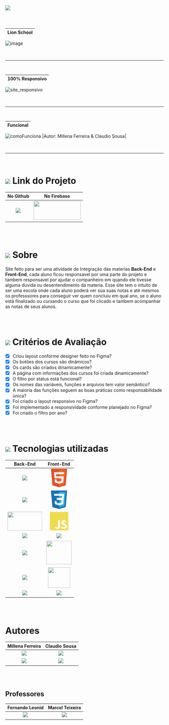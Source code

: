 # <img src="https://user-images.githubusercontent.com/88831304/230796364-878082c2-c59c-4e2c-9995-42687b5b49b4.png"  width="200"> 


<br>

|Lion School|
|:---:|
![image](https://user-images.githubusercontent.com/88831304/230803363-6e27d5e2-1ec0-44eb-be46-61365ddb574e.png)

<br>
<hr>
<br>

|100% Responsivo|
|:---:|
![site_responsivo](https://user-images.githubusercontent.com/88831304/230804127-74b8a2bb-03ad-49ec-8f65-a53cc7fea6f9.gif)

<br>
<hr>
<br>

|Funcional|
|:---:|
![comoFunciona](https://user-images.githubusercontent.com/88831304/230804598-bcd40c5c-6cdb-45c0-a4c4-6ae07073fc60.gif)
|Autor: Millena Ferreira & Claudio Sousa|

<br>
<hr>
<br>

# <img src="https://user-images.githubusercontent.com/88831304/230944766-5320d389-e271-4cdb-ae8c-66b586e4fc5f.png" width="40"> Link do Projeto
No Github | No Firebase 
:-------:|:-------:
[<img src="https://user-images.githubusercontent.com/88831304/230946969-9f37a20c-abe5-4495-a7e2-4d894ef389e4.png" width=120>](https://lionschool-millenaeclaudio.web.app/) | [<img src="https://user-images.githubusercontent.com/88831304/230947147-96eab46f-e6ed-452c-956f-5906928fa752.png" width=150 height=60>](https://lionschool-millenaeclaudio.web.app/)



<br>
<br>

# <img src="https://user-images.githubusercontent.com/88831304/230800378-7d0b0d07-ad3f-44c4-bb42-a9d6180d6c83.png" width="50">  Sobre 
Site feito para ser uma atividade de Integração das materias **Back-End** e **Front-End**,
cada aluno ficou responsavel por uma parte do projeto e tambem responsavel por ajudar o companheiro em quando ele tivesse alguma duvida ou desentendimento da materia.
Esse site tem o intuito de ser uma escola onde cada aluno poderá ver sua suas notas e até mesmos os professsores para conseguir ver quem concluiu em qual ano, se o aluno está finalizado ou cursando o curso que foi clicado e tambem acompanhar as notas de seus alunos.

<br>
<br>

# <img src="https://user-images.githubusercontent.com/88831304/230800679-fcbdc847-962a-469b-b1de-e1e112dbb235.png" width="40"> Critérios de Avaliação

- [X] Criou layout conforme designer feito no Figma?
- [X] Os botões dos cursos são dinâmicos?
- [X] Os cards são criados dinamicamente?
- [X] A página com informações dos cursos foi criada dinamicamente?
- [X] O filtro por status está funcional?
- [X] Os nomes das variáveis, funções e arquivos tem valor semântico?
- [X] A maioria das funções seguem as boas práticas como responsabilidade única?
- [X] Foi criado o layout responsivo no Figma?
- [X] Foi implementado a responsividade conforme planejado no Figma?
- [X] Foi criado o filtro por ano?

<br>
<br>

# <img src="https://user-images.githubusercontent.com/88831304/225631175-1de0d5cc-42fc-4356-9797-e10da3e59491.gif" width="50"> Tecnologias utilizadas 



Back-End | Front-End 
:-------:|:-------:
<img src="https://user-images.githubusercontent.com/88831304/230802122-d13e33e1-5566-4315-acb9-3149625dcb1e.png" width=90> | <img src="https://raw.githubusercontent.com/devicons/devicon/master/icons/html5/html5-original.svg" width=60>
<img src="https://user-images.githubusercontent.com/88831304/230801779-d10f98a9-8065-44b4-bd41-003cf6b79bff.png" width=60> | <img src="https://raw.githubusercontent.com/devicons/devicon/master/icons/css3/css3-original.svg" width=60>
<img src="https://user-images.githubusercontent.com/88831304/230801945-cea94089-816e-4250-826d-2da66c6697cf.png" width=110 height=60> | <img src="https://raw.githubusercontent.com/devicons/devicon/master/icons/javascript/javascript-plain.svg" width=60>
<img src="https://www.cyclic.sh/images/cyclic-logo.png" width=80>  | [<img src="https://camo.githubusercontent.com/cdd289ae72f33665800bc6a63936d5afa0454214d520945780894151112a055f/68747470733a2f2f63646e2e6a7364656c6976722e6e65742f67682f64657669636f6e732f64657669636f6e2f69636f6e732f6669676d612f6669676d612d6f726967696e616c2e737667" width=50>](https://www.figma.com/file/EmbxqTSiyt50mvFbSL3pWc/Projeto-Lion-School?node-id=0%3A1&t=HZ5MJNtAch4RNoNb-1) 
<img src="https://user-images.githubusercontent.com/88831304/230802387-f018c137-b26e-44ac-8a50-a6927e6d03c2.png" width=60> | <img src="https://user-images.githubusercontent.com/88831304/230802272-2d8229af-a072-41a9-92d9-b24bb25a0d7b.png" width=80 height=75>
<img src="https://user-images.githubusercontent.com/88831304/230930136-0c4d94f5-d1f4-4694-afe4-cfa29cf2bd11.png" width=30> | <img src="https://user-images.githubusercontent.com/88831304/231826355-c7a4444e-a478-487f-ac11-961a335c778a.png" width=70 height=65>
<img src="https://user-images.githubusercontent.com/88831304/230930136-0c4d94f5-d1f4-4694-afe4-cfa29cf2bd11.png" width=30> | <img src="https://user-images.githubusercontent.com/88831304/230926059-46ad997c-3d15-464a-859c-bd2df2fa8b63.png" width=55>








<br>
<br>

# Autores
Millena Ferreira | Claudio Sousa
:-------:|:-------:
[<img src="https://user-images.githubusercontent.com/88831304/206808476-0b8f2629-f1c5-4115-a5d4-e370d0db45be.jpeg" width=125>](https://github.com/MillenaFerreira) | [<img src="https://user-images.githubusercontent.com/88831304/230798302-eeeafabc-0ba9-43c6-bfc1-6adf08b147e9.png" width=125>](https://github.com/ClaudioSousa44)
<img src="https://user-images.githubusercontent.com/88831304/230797693-2bdeed68-04e7-4cc0-8d25-ffe1fa1afec2.jpg" width=170>| <img src="https://user-images.githubusercontent.com/88831304/230797730-f690e09e-05b9-4e6f-b6f9-0711c57761c3.jpg" width=180>


<br>
<br>

## Professores
Fernando Leonid | Marcel Teixeira
:-------:|:-------:
[<img src="https://user-images.githubusercontent.com/88831304/230797775-9a4fcc11-1133-44c3-8250-342b2d823c06.png" width=115>](https://github.com/fernandoleonid) | [<img src="https://user-images.githubusercontent.com/88831304/230797990-9cfd2e37-c247-4929-8f23-bb30cfdc0e09.png" width=115>](https://github.com/marcelnt)
